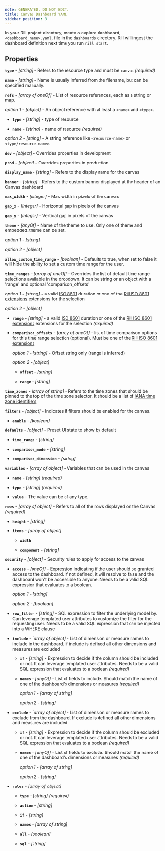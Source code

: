 ```yaml
---
note: GENERATED. DO NOT EDIT.
title: Canvas Dashboard YAML
sidebar_position: 3
---
```


In your Rill project directory, create a explore dashboard, `<dashboard_name>.yaml`, file in the `dashboards` directory. Rill will ingest the dashboard definition next time you run `rill start`.

## Properties


**`type`**  - _[string]_ - Refers to the resource type and must be `canvas`  _(required)_

**`name`**  - _[string]_ - Name is usually inferred from the filename, but can be specified manually. 

**`refs`**  - _[array of oneOf]_ - List of resource references, each as a string or map. 

  *option 1* - _[object]_ - An object reference with at least a `<name>` and `<type>`.

  - **`type`**  - _[string]_ - type of resource 

  - **`name`**  - _[string]_ - name of resource  _(required)_

  *option 2* - _[string]_ - A string reference like `<resource-name>` or `<type/resource-name>`.

**`dev`**  - _[object]_ - Overrides properties in development 

**`prod`**  - _[object]_ - Overrides properties in production 

**`display_name`**  - _[string]_ - Refers to the display name for the canvas 

**`banner`**  - _[string]_ - Refers to the custom banner displayed at the header of an Canvas dashboard 

**`max_width`**  - _[integer]_ - Max width in pixels of the canvas 

**`gap_x`**  - _[integer]_ - Horizontal gap in pixels of the canvas 

**`gap_y`**  - _[integer]_ - Vertical gap in pixels of the canvas 

**`theme`**  - _[anyOf]_ - Name of the theme to use. Only one of theme and embedded_theme can be set. 

  *option 1* - _[string]_ 

  *option 2* - _[object]_ 

**`allow_custom_time_range`**  - _[boolean]_ - Defaults to true, when set to false it will hide the ability to set a custom time range for the user.  

**`time_ranges`**  - _[array of oneOf]_ - Overrides the list of default time range selections available in the dropdown. It can be string or an object with a 'range' and optional 'comparison_offsets' 

  *option 1* - _[string]_ - a valid [ISO 8601](https://en.wikipedia.org/wiki/ISO_8601#Durations) duration or one of the [Rill ISO 8601 extensions](https://docs.rilldata.com/reference/rill-iso-extensions#extensions) extensions for the selection

  *option 2* - _[object]_ 

  - **`range`**  - _[string]_ - a valid [ISO 8601](https://en.wikipedia.org/wiki/ISO_8601#Durations) duration or one of the [Rill ISO 8601 extensions](https://docs.rilldata.com/reference/rill-iso-extensions#extensions) extensions for the selection  _(required)_

  - **`comparison_offsets`**  - _[array of oneOf]_ - list of time comparison options for this time range selection (optional). Must be one of the [Rill ISO 8601 extensions](https://docs.rilldata.com/reference/rill-iso-extensions#extensions) 

    *option 1* - _[string]_ - Offset string only (range is inferred)

    *option 2* - _[object]_ 

    - **`offset`**  - _[string]_  

    - **`range`**  - _[string]_  

**`time_zones`**  - _[array of string]_ - Refers to the time zones that should be pinned to the top of the time zone selector. It should be a list of [IANA time zone identifiers](https://en.wikipedia.org/wiki/List_of_tz_database_time_zones) 

**`filters`**  - _[object]_ - Indicates if filters should be enabled for the canvas. 

  - **`enable`**  - _[boolean]_  

**`defaults`**  - _[object]_ - Preset UI state to show by default 

  - **`time_range`**  - _[string]_  

  - **`comparison_mode`**  - _[string]_  

  - **`comparison_dimension`**  - _[string]_  

**`variables`**  - _[array of object]_ - Variables that can be used in the canvas 

  - **`name`**  - _[string]_   _(required)_

  - **`type`**  - _[string]_   _(required)_

  - **`value`**  - The value can be of any type. 

**`rows`**  - _[array of object]_ - Refers to all of the rows displayed on the Canvas  _(required)_

  - **`height`**  - _[string]_  

  - **`items`**  - _[array of object]_  

    - **`width`**   

    - **`component`**  - _[string]_  

**`security`**  - _[object]_ - Security rules to apply for access to the canvas 

  - **`access`**  - _[oneOf]_ - Expression indicating if the user should be granted access to the dashboard. If not defined, it will resolve to false and the dashboard won't be accessible to anyone. Needs to be a valid SQL expression that evaluates to a boolean. 

    *option 1* - _[string]_ 

    *option 2* - _[boolean]_ 

  - **`row_filter`**  - _[string]_ - SQL expression to filter the underlying model by. Can leverage templated user attributes to customize the filter for the requesting user. Needs to be a valid SQL expression that can be injected into a WHERE clause 

  - **`include`**  - _[array of object]_ - List of dimension or measure names to include in the dashboard. If include is defined all other dimensions and measures are excluded 

    - **`if`**  - _[string]_ - Expression to decide if the column should be included or not. It can leverage templated user attributes. Needs to be a valid SQL expression that evaluates to a boolean  _(required)_

    - **`names`**  - _[anyOf]_ - List of fields to include. Should match the name of one of the dashboard's dimensions or measures  _(required)_

      *option 1* - _[array of string]_ 

      *option 2* - _[string]_ 

  - **`exclude`**  - _[array of object]_ - List of dimension or measure names to exclude from the dashboard. If exclude is defined all other dimensions and measures are included 

    - **`if`**  - _[string]_ - Expression to decide if the column should be excluded or not. It can leverage templated user attributes. Needs to be a valid SQL expression that evaluates to a boolean  _(required)_

    - **`names`**  - _[anyOf]_ - List of fields to exclude. Should match the name of one of the dashboard's dimensions or measures  _(required)_

      *option 1* - _[array of string]_ 

      *option 2* - _[string]_ 

  - **`rules`**  - _[array of object]_  

    - **`type`**  - _[string]_   _(required)_

    - **`action`**  - _[string]_  

    - **`if`**  - _[string]_  

    - **`names`**  - _[array of string]_  

    - **`all`**  - _[boolean]_  

    - **`sql`**  - _[string]_  
